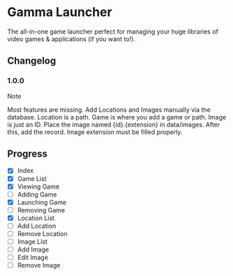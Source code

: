 # Gamma Launcher
The all-in-one game launcher perfect for managing your huge libraries of video games & applications (if you want to!).

## Changelog
### 1.0.0
> [!NOTE]
> Most features are missing. Add Locations and Images manually via the database. Location is a path. Game is where you add a game or path. Image is just an ID. Place the image named {id}.{extension} in data/images. After this, add the record. Image extension must be filled properly.

## Progress
- [x] Index
- [x] Game List
- [x] Viewing Game
- [ ] Adding Game
- [x] Launching Game
- [ ] Removing Game
- [x] Location List
- [ ] Add Location
- [ ] Remove Location
- [ ] Image List
- [ ] Add Image
- [ ] Edit Image
- [ ] Remove Image
